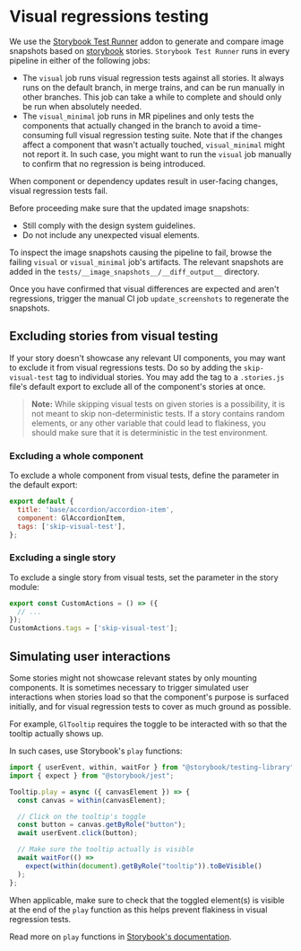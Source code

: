 # Visual regressions testing

We use the [Storybook Test Runner](https://github.com/storybookjs/test-runner)
addon to generate and compare image snapshots based on [storybook](https://github.com/storybookjs/storybook)
stories. `Storybook Test Runner` runs in every pipeline in either of the following jobs:

* The `visual` job runs visual regression tests against all stories. It always runs on the
  default branch, in merge trains, and can be run manually in other branches.
  This job can take a while to complete and should only be run when absolutely needed.
* The `visual_minimal` job runs in MR pipelines and only tests the components that actually changed
  in the branch to avoid a time-consuming full visual regression testing suite.
  Note that if the changes affect a component that wasn't actually touched, `visual_minimal`
  might not report it. In such case, you might want to run the `visual` job manually to confirm that
  no regression is being introduced.

When component or dependency updates result in user-facing changes, visual regression tests fail.

Before proceeding make sure that the updated image snapshots:

* Still comply with the design system guidelines.
* Do not include any unexpected visual elements.

To inspect the image snapshots causing the pipeline to fail, browse the failing `visual` or `visual_minimal`
job's artifacts. The relevant snapshots are added in the `tests/__image_snapshots__/__diff_output__`
directory.

Once you have confirmed that visual differences are expected and aren't regressions, trigger the
manual CI job `update_screenshots` to regenerate the snapshots.

## Excluding stories from visual testing

If your story doesn't showcase any relevant UI components, you may want to exclude it from visual
regressions tests. Do so by adding the `skip-visual-test` tag to individual stories. You may add the
tag to a `.stories.js` file's default export to exclude all of the component's stories at once.

> **Note:** While skipping visual tests on given stories is a possibility, it is not meant to skip
> non-deterministic tests. If a story contains random elements, or any other variable that could
> lead to flakiness, you should make sure that it is deterministic in the test environment.

### Excluding a whole component

To exclude a whole component from visual tests, define the parameter in the default export:

```js
export default {
  title: 'base/accordion/accordion-item',
  component: GlAccordionItem,
  tags: ['skip-visual-test'],
};
```

### Excluding a single story

To exclude a single story from visual tests, set the parameter in the story module:

```js
export const CustomActions = () => ({
  // ...
});
CustomActions.tags = ['skip-visual-test'];
```

## Simulating user interactions

Some stories might not showcase relevant states by only mounting components. It is sometimes
necessary to trigger simulated user interactions when stories load so that the component's purpose
is surfaced initially, and for visual regression tests to cover as much ground as possible.

For example, `GlTooltip` requires the toggle to be interacted with so that the tooltip actually
shows up.

In such cases, use Storybook's `play` functions:

```js
import { userEvent, within, waitFor } from "@storybook/testing-library";
import { expect } from "@storybook/jest";

Tooltip.play = async ({ canvasElement }) => {
  const canvas = within(canvasElement);

  // Click on the tooltip's toggle
  const button = canvas.getByRole("button");
  await userEvent.click(button);

  // Make sure the tooltip actually is visible
  await waitFor(() =>
    expect(within(document).getByRole("tooltip")).toBeVisible()
  );
};
```

When applicable, make sure to check that the toggled element(s) is visible at the end of the `play`
function as this helps prevent flakiness in visual regression tests.

Read more on `play` functions in [Storybook's documentation](https://storybook.js.org/docs/writing-stories/play-function).
